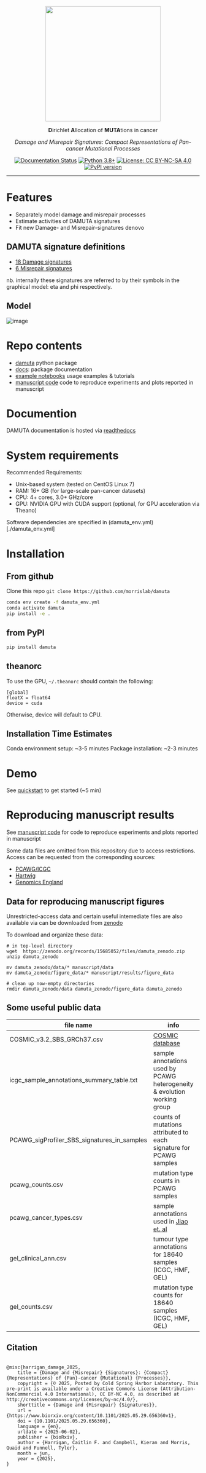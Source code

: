 
<div align="center">

<p align="center"><img src="https://github.com/user-attachments/assets/4373ce68-13ee-4f8d-a1d9-229c4be8942a" width=300px /></p>

**D**irichlet **A**llocation of **MUTA**tions in cancer 

*Damage and Misrepair Signatures: Compact Representations of Pan-cancer Mutational Processes*

[![Documentation Status](https://readthedocs.org/projects/damuta/badge/?version=latest)](https://damuta.readthedocs.io/en/latest/?badge=latest)
[![Python 3.8+](https://img.shields.io/badge/python-3.8+-blue.svg)](https://www.python.org/downloads/)
[![License: CC BY-NC-SA 4.0](https://img.shields.io/badge/License-CC%20BY--NC--SA%204.0-lightgrey.svg)](https://creativecommons.org/licenses/by-nc-sa/4.0/)
[![PyPI version](https://badge.fury.io/py/damuta.svg)](https://badge.fury.io/py/damuta) 

</div>

---


# Features

* Separately model damage and misrepair processes
* Estimate activities of DAMUTA signatures
* Fit new Damage- and Misrepair-signatures denovo

## DAMUTA signature definitions

* [18 Damage signatures](https://raw.githubusercontent.com/morrislab/damuta/refs/heads/main/docs/examples/example_data/damage_signatures.csv)
* [6 Misrepair signatures](https://raw.githubusercontent.com/morrislab/damuta/refs/heads/main/docs/examples/example_data/misrepair_signatures.csv)

nb. internally these signatures are referred to by their symbols in the graphical model: eta and phi respectively.

## Model

![image](https://user-images.githubusercontent.com/23587234/140100948-98f10395-2bdb-4cf5-ac8b-fd66396d8d7f.png)

# Repo contents

- [damuta](./damuta) python package
- [docs](./docs): package documentation
- [example notebooks](./docs/examples/) usage examples & tutorials
- [manuscript code](./manuscript) code to reproduce experiments and plots reported in manuscript

# Documention

DAMUTA documentation is hosted via [readthedocs](https://damuta.readthedocs.io/en/latest/)


# System requirements

Recommended Requirements:

* Unix-based system (tested on CentOS Linux 7)
* RAM: 16+ GB (for large-scale pan-cancer datasets)
* CPU: 4+ cores, 3.0+ GHz/core
* GPU: NVIDIA GPU with CUDA support (optional, for GPU acceleration via Theano)


Software dependencies are specified in (damuta_env.yml)[./damuta_env.yml]

# Installation

## From github

Clone this repo `git clone https://github.com/morrislab/damuta`


```bash
conda env create -f damuta_env.yml
conda activate damuta
pip install -e .
```

## from PyPI

```bash
pip install damuta
```


## theanorc

To use the GPU, `~/.theanorc` should contain the following:

```
[global]
floatX = float64
device = cuda
```

Otherwise, device will default to CPU. 

## Installation Time Estimates

Conda environment setup: ~3-5 minutes
Package installation: ~2-3 minutes


# Demo

See [quickstart](https://damuta.readthedocs.io/en/latest/examples/quickstart.html) to get started (~5 min)

# Reproducing manuscript results

See [manuscript code](./manuscript) for code to reproduce experiments and plots reported in manuscript

Some data files are omitted from this repository due to access restrictions. Access can be requested from the corresponding sources: 

* [PCAWG/ICGC](https://platform.icgc-argo.org/)
* [Hartwig](https://www.hartwigmedicalfoundation.nl)
* [Genomics England](https://www.genomicsengland.co.uk/)


## Data for reproducing manuscript figures

Unrestricted-access data and certain useful intemediate files are also available via can be downloaded from [zenodo](https://zenodo.org/records/15685052)

To download and organize these data:

```
# in top-level directory
wget  https://zenodo.org/records/15685052/files/damuta_zenodo.zip
unzip damuta_zenodo

mv damuta_zenodo/data/* manuscript/data
mv damuta_zenodo/figure_data/* manuscript/results/figure_data

# clean up now-empty directories
rmdir damuta_zenodo/data damuta_zenodo/figure_data damuta_zenodo
```

## Some useful public data

file name | info |  source  
---       |  ---                 | --- 
COSMIC_v3.2_SBS_GRCh37.csv | [COSMIC database](https://cancer.sanger.ac.uk/signatures/downloads/)
icgc_sample_annotations_summary_table.txt | sample annotations used by PCAWG heterogeneity & evolution working group | [ICGC data portal](https://dcc.icgc.org/releases/PCAWG/evolution_and_heterogeneity)
PCAWG_sigProfiler_SBS_signatures_in_samples | counts of mutations attributed to each signature for PCAWG samples | [syn11738669.7](https://www.synapse.org/#!Synapse:syn11738669.7)
pcawg_counts.csv | mutation type counts in PCAWG samples | Derived from [syn7357330](https://www.synapse.org/#!Synapse:syn7357330)
pcawg_cancer_types.csv | sample annotations used in [Jiao et. al](https://doi.org/10.1038/s41467-019-13825-8) | Adapted from [z-scores file](https://github.com/ICGC-TCGA-PanCancer/TumorType-WGS/blob/master/pcawg_mutations_types.csv)
gel_clinical_ann.csv  | tumour type annotations for 18640 samples (ICGC, HMF, GEL)| Adapted from [Degasperi et. al](https://doi.org/10.1126/science.abl9283) table S6
gel_counts.csv  | mutation type counts for 18640 samples (ICGC, HMF, GEL) | Adapted from [Degasperi et. al](https://doi.org/10.1126/science.abl9283) table S7

## Citation

```

@misc{harrigan_damage_2025,
	title = {Damage and {Misrepair} {Signatures}: {Compact} {Representations} of {Pan}-cancer {Mutational} {Processes}},
	copyright = {© 2025, Posted by Cold Spring Harbor Laboratory. This pre-print is available under a Creative Commons License (Attribution-NonCommercial 4.0 International), CC BY-NC 4.0, as described at http://creativecommons.org/licenses/by-nc/4.0/},
	shorttitle = {Damage and {Misrepair} {Signatures}},
	url = {https://www.biorxiv.org/content/10.1101/2025.05.29.656360v1},
	doi = {10.1101/2025.05.29.656360},
	language = {en},
	urldate = {2025-06-02},
	publisher = {bioRxiv},
	author = {Harrigan, Caitlin F. and Campbell, Kieran and Morris, Quaid and Funnell, Tyler},
	month = jun,
	year = {2025},
}

```